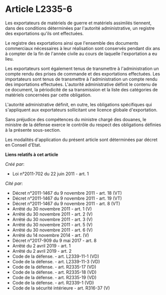 # Article L2335-6

Les exportateurs de matériels de guerre et matériels assimilés tiennent, dans des conditions déterminées par l'autorité
administrative, un registre des exportations qu'ils ont effectuées. 

Le registre des exportations ainsi que l'ensemble des documents commerciaux nécessaires à leur réalisation sont conservés
pendant dix ans à compter de la fin de l'année civile au cours de laquelle l'exportation a eu lieu. 

Les exportateurs sont également tenus de transmettre à l'administration un compte rendu des prises de commande et des
exportations effectuées. Les importateurs sont tenus de transmettre à l'administration un compte rendu des importations
effectuées. L'autorité administrative définit le contenu de ce document, la périodicité de sa transmission et la liste des
catégories de matériels concernées par cette obligation. 

L'autorité administrative définit, en outre, les obligations spécifiques qui s'appliquent aux exportateurs sollicitant une
licence globale d'exportation. 

Sans préjudice des compétences du ministre chargé des douanes, le ministre de la défense exerce le contrôle du respect des
obligations définies à la présente sous-section. 

Les modalités d'application du présent article sont déterminées par décret en Conseil d'Etat.

**Liens relatifs à cet article**

_Créé par_:

  - Loi n°2011-702 du 22 juin 2011 - art. 1

_Cité par_:

  - Décret n°2011-1467 du 9 novembre 2011 - art. 18 (VT)
  - Décret n°2011-1467 du 9 novembre 2011 - art. 19 (VT)
  - Décret n°2011-1467 du 9 novembre 2011 - art. 8 (VT)
  - Arrêté du 30 novembre 2011 - art. 1 (V)
  - Arrêté du 30 novembre 2011 - art. 2 (V)
  - Arrêté du 30 novembre 2011 - art. 3 (V)
  - Arrêté du 30 novembre 2011 - art. 5 (V)
  - Arrêté du 30 novembre 2011 - art. 6 (V)
  - Arrêté du 14 novembre 2014 - art. (V)
  - Décret n°2017-909 du 9 mai 2017 - art. 8
  - Arrêté du 2 avril 2019 - art. 1
  - Arrêté du 2 avril 2019 - art. 2
  - Code de la défense. - art. L2339-11-1 (VD)
  - Code de la défense. - art. L2339-11-3 (VD)
  - Code de la défense. - art. R2335-17 (VD)
  - Code de la défense. - art. R2335-18 (VD)
  - Code de la défense. - art. R2335-19 (VD)
  - Code de la défense. - art. R2339-1 (VD)
  - Code de la sécurité intérieure - art. R316-37 (V)
